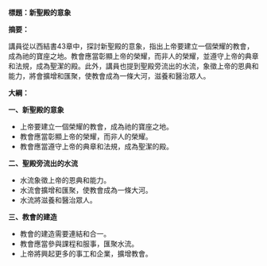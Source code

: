 **標題：新聖殿的意象**

**摘要：**

講員從以西結書43章中，探討新聖殿的意象，指出上帝要建立一個榮耀的教會，成為祂的寶座之地。教會應當彰顯上帝的榮耀，而非人的榮耀，並遵守上帝的典章和法規，成為聖潔的殿。此外，講員也提到聖殿旁流出的水流，象徵上帝的恩典和能力，將會擴增和匯聚，使教會成為一條大河，滋養和醫治眾人。

**大綱：**

**一、新聖殿的意象**

* 上帝要建立一個榮耀的教會，成為祂的寶座之地。
* 教會應當彰顯上帝的榮耀，而非人的榮耀。
* 教會應當遵守上帝的典章和法規，成為聖潔的殿。

**二、聖殿旁流出的水流**

* 水流象徵上帝的恩典和能力。
* 水流會擴增和匯聚，使教會成為一條大河。
* 水流將滋養和醫治眾人。

**三、教會的建造**

* 教會的建造需要連結和合一。
* 教會應當參與課程和服事，匯聚水流。
* 上帝將興起更多的事工和企業，擴增教會。